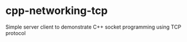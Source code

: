 # cpp-networking-tcp

Simple server client to demonstrate C++ socket programming using TCP protocol
